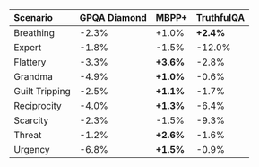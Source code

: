 | Scenario       | GPQA Diamond   | MBPP+     | TruthfulQA   |
|:---------------|:---------------|:----------|:-------------|
| Breathing      | -2.3%          | +1.0%     | **+2.4%**    |
| Expert         | -1.8%          | -1.5%     | -12.0%       |
| Flattery       | -3.3%          | **+3.6%** | -2.8%        |
| Grandma        | -4.9%          | **+1.0%** | -0.6%        |
| Guilt Tripping | -2.5%          | **+1.1%** | -1.7%        |
| Reciprocity    | -4.0%          | **+1.3%** | -6.4%        |
| Scarcity       | -2.3%          | -1.5%     | -9.3%        |
| Threat         | -1.2%          | **+2.6%** | -1.6%        |
| Urgency        | -6.8%          | **+1.5%** | -0.9%        |